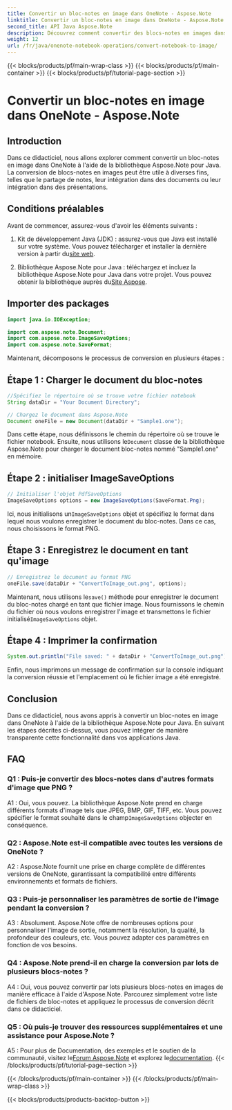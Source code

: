 ```yaml
---
title: Convertir un bloc-notes en image dans OneNote - Aspose.Note
linktitle: Convertir un bloc-notes en image dans OneNote - Aspose.Note
second_title: API Java Aspose.Note
description: Découvrez comment convertir des blocs-notes en images dans OneNote à l'aide d'Aspose.Note pour Java. Intégrez facilement cette fonctionnalité dans vos applications Java.
weight: 12
url: /fr/java/onenote-notebook-operations/convert-notebook-to-image/
---
```


{{< blocks/products/pf/main-wrap-class >}}
{{< blocks/products/pf/main-container >}}
{{< blocks/products/pf/tutorial-page-section >}}

# Convertir un bloc-notes en image dans OneNote - Aspose.Note

## Introduction

Dans ce didacticiel, nous allons explorer comment convertir un bloc-notes en image dans OneNote à l'aide de la bibliothèque Aspose.Note pour Java. La conversion de blocs-notes en images peut être utile à diverses fins, telles que le partage de notes, leur intégration dans des documents ou leur intégration dans des présentations.

## Conditions préalables

Avant de commencer, assurez-vous d'avoir les éléments suivants :

1.  Kit de développement Java (JDK) : assurez-vous que Java est installé sur votre système. Vous pouvez télécharger et installer la dernière version à partir du[site web](https://www.oracle.com/java/technologies/javase-jdk15-downloads.html).

2.  Bibliothèque Aspose.Note pour Java : téléchargez et incluez la bibliothèque Aspose.Note pour Java dans votre projet. Vous pouvez obtenir la bibliothèque auprès du[Site Aspose](https://releases.aspose.com/note/java/).

## Importer des packages

```java
import java.io.IOException;

import com.aspose.note.Document;
import com.aspose.note.ImageSaveOptions;
import com.aspose.note.SaveFormat;
```

Maintenant, décomposons le processus de conversion en plusieurs étapes :

## Étape 1 : Charger le document du bloc-notes

```java
//Spécifiez le répertoire où se trouve votre fichier notebook
String dataDir = "Your Document Directory";

// Chargez le document dans Aspose.Note
Document oneFile = new Document(dataDir + "Sample1.one");
```

 Dans cette étape, nous définissons le chemin du répertoire où se trouve le fichier notebook. Ensuite, nous utilisons le`Document` classe de la bibliothèque Aspose.Note pour charger le document bloc-notes nommé "Sample1.one" en mémoire.

## Étape 2 : initialiser ImageSaveOptions

```java
// Initialiser l'objet PdfSaveOptions
ImageSaveOptions options = new ImageSaveOptions(SaveFormat.Png);
```

 Ici, nous initialisons un`ImageSaveOptions` objet et spécifiez le format dans lequel nous voulons enregistrer le document du bloc-notes. Dans ce cas, nous choisissons le format PNG.

## Étape 3 : Enregistrez le document en tant qu'image

```java
// Enregistrez le document au format PNG
oneFile.save(dataDir + "ConvertToImage_out.png", options);
```

 Maintenant, nous utilisons le`save()` méthode pour enregistrer le document du bloc-notes chargé en tant que fichier image. Nous fournissons le chemin du fichier où nous voulons enregistrer l'image et transmettons le fichier initialisé`ImageSaveOptions` objet.

## Étape 4 : Imprimer la confirmation

```java
System.out.println("File saved: " + dataDir + "ConvertToImage_out.png");
```

Enfin, nous imprimons un message de confirmation sur la console indiquant la conversion réussie et l'emplacement où le fichier image a été enregistré.

## Conclusion

Dans ce didacticiel, nous avons appris à convertir un bloc-notes en image dans OneNote à l'aide de la bibliothèque Aspose.Note pour Java. En suivant les étapes décrites ci-dessus, vous pouvez intégrer de manière transparente cette fonctionnalité dans vos applications Java.

## FAQ

### Q1 : Puis-je convertir des blocs-notes dans d'autres formats d'image que PNG ?

 A1 : Oui, vous pouvez. La bibliothèque Aspose.Note prend en charge différents formats d'image tels que JPEG, BMP, GIF, TIFF, etc. Vous pouvez spécifier le format souhaité dans le champ`ImageSaveOptions` objecter en conséquence.

### Q2 : Aspose.Note est-il compatible avec toutes les versions de OneNote ?

A2 : Aspose.Note fournit une prise en charge complète de différentes versions de OneNote, garantissant la compatibilité entre différents environnements et formats de fichiers.

### Q3 : Puis-je personnaliser les paramètres de sortie de l'image pendant la conversion ?

A3 : Absolument. Aspose.Note offre de nombreuses options pour personnaliser l'image de sortie, notamment la résolution, la qualité, la profondeur des couleurs, etc. Vous pouvez adapter ces paramètres en fonction de vos besoins.

### Q4 : Aspose.Note prend-il en charge la conversion par lots de plusieurs blocs-notes ?

A4 : Oui, vous pouvez convertir par lots plusieurs blocs-notes en images de manière efficace à l'aide d'Aspose.Note. Parcourez simplement votre liste de fichiers de bloc-notes et appliquez le processus de conversion décrit dans ce didacticiel.

### Q5 : Où puis-je trouver des ressources supplémentaires et une assistance pour Aspose.Note ?

 A5 : Pour plus de Documentation, des exemples et le soutien de la communauté, visitez le[Forum Aspose.Note](https://forum.aspose.com/c/note/28) et explorez le[documentation](https://reference.aspose.com/note/java/).
{{< /blocks/products/pf/tutorial-page-section >}}

{{< /blocks/products/pf/main-container >}}
{{< /blocks/products/pf/main-wrap-class >}}

{{< blocks/products/products-backtop-button >}}
